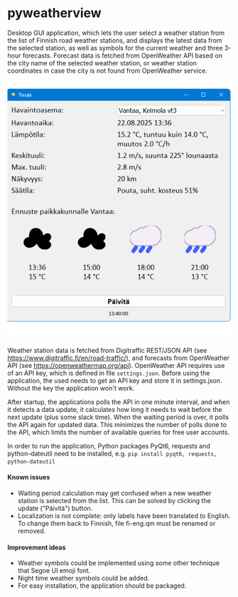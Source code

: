 # pyweatherview

Desktop GUI application, which lets the user select a weather station from the list of Finnish road weather stations, and displays the latest data from the selected station, as well as symbols for the current weather and three 3-hour forecasts. Forecast data is fetched from OpenWeather API based on the city name of the selected weather station, or weather station coordinates in case the city is not found from OpenWeather service.

<img alt="Screen shot" src="./screen_shot.png" />

Weather station data is fetched from Digitraffic REST/JSON API (see https://www.digitraffic.fi/en/road-traffic/), and forecasts from OpenWeather API (see https://openweathermap.org/api). OpenWeather API requires use of an API key, which is defined in file ```settings.json```. Before using the application, the used needs to get an API key and store it in settings.json. Without the key the application won't work.

After startup, the applications polls the API in one minute interval, and when it detects a data update, it calculates how long it needs to wait before the next update (plus some slack time). When the waiting period is over, it polls the API again for updated data. This minimizes the number of polls done to the API, which limits the number of available queries for free user accounts.

In order to run the application, Python packages PyQt6, requests and python-dateutil need to be installed, e.g.
```pip install pyqt6, requests, python-dateutil```

#### Known issues
- Waiting period calculation may get confused when a new weather station is selected from the list. This can be solved by clicking the update ("Päivitä") button.
- Localization is not complete: only labels have been translated to English. To change them back to Finnish, file fi-eng.qm must be renamed or removed.

#### Improvement ideas
- Weather symbols could be implemented using some other technique that Segoe UI emoji font.
- Night time weather symbols could be added.
- For easy installation, the application should be packaged.
